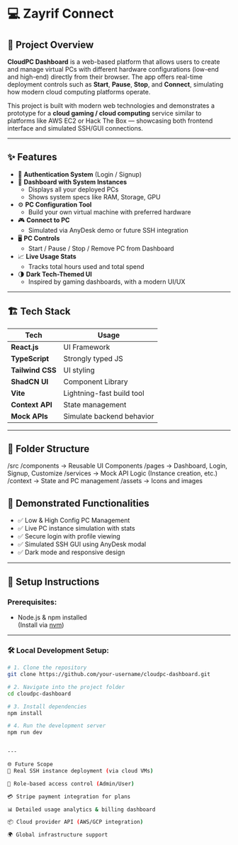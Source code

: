 # 💻 Zayrif Connect

## 🚀 Project Overview

**CloudPC Dashboard** is a web-based platform that allows users to create and manage virtual PCs with different hardware configurations (low-end and high-end) directly from their browser. The app offers real-time deployment controls such as **Start**, **Pause**, **Stop**, and **Connect**, simulating how modern cloud computing platforms operate.

This project is built with modern web technologies and demonstrates a prototype for a **cloud gaming / cloud computing** service similar to platforms like AWS EC2 or Hack The Box — showcasing both frontend interface and simulated SSH/GUI connections.

---

## ✨ Features

- 🔐 **Authentication System** (Login / Signup)
- 📂 **Dashboard with System Instances**
  - Displays all your deployed PCs
  - Shows system specs like RAM, Storage, GPU
- ⚙️ **PC Configuration Tool**
  - Build your own virtual machine with preferred hardware
- 🎮 **Connect to PC**
  - Simulated via AnyDesk demo or future SSH integration
- 🖥️ **PC Controls**
  - Start / Pause / Stop / Remove PC from Dashboard
- 📈 **Live Usage Stats**
  - Tracks total hours used and total spend
- 🌗 **Dark Tech-Themed UI**
  - Inspired by gaming dashboards, with a modern UI/UX

---

## 🏗️ Tech Stack

| Tech          | Usage                     |
|---------------|---------------------------|
| **React.js**  | UI Framework              |
| **TypeScript**| Strongly typed JS         |
| **Tailwind CSS** | UI styling             |
| **ShadCN UI** | Component Library         |
| **Vite**      | Lightning-fast build tool |
| **Context API** | State management        |
| **Mock APIs** | Simulate backend behavior |

---

## 📁 Folder Structure
/src
/components → Reusable UI Components
/pages → Dashboard, Login, Signup, Customize
/services → Mock API Logic (Instance creation, etc.)
/context → State and PC management
/assets → Icons and images



## 🧪 Demonstrated Functionalities

- ✅ Low & High Config PC Management
- ✅ Live PC instance simulation with stats
- ✅ Secure login with profile viewing
- ✅ Simulated SSH GUI using AnyDesk modal
- ✅ Dark mode and responsive design

---

## 🔧 Setup Instructions

### Prerequisites:
- Node.js & npm installed  
  (Install via [nvm](https://github.com/nvm-sh/nvm))

---

### 🛠️ Local Development Setup:

```bash
# 1. Clone the repository
git clone https://github.com/your-username/cloudpc-dashboard.git

# 2. Navigate into the project folder
cd cloudpc-dashboard

# 3. Install dependencies
npm install

# 4. Run the development server
npm run dev


---

🌐 Future Scope
🔐 Real SSH instance deployment (via cloud VMs)

🧠 Role-based access control (Admin/User)

💳 Stripe payment integration for plans

📊 Detailed usage analytics & billing dashboard

📦 Cloud provider API (AWS/GCP integration)

🌍 Global infrastructure support


